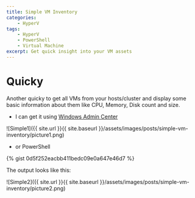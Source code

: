 ```yaml
---
title: Simple VM Inventory
categories:
    - HyperV
tags:
    - HyperV
    - PowerShell
    - Virtual Machine
excerpt: Get quick insight into your VM assets
---
```


# Quicky

Another quicky to get all VMs from your hosts/cluster and display some basic information about them like CPU, Memory, Disk count and size.
- I can get it using [Windows Admin Center](https://docs.microsoft.com/en-us/windows-server/manage/windows-admin-center/understand/windows-admin-center)

![Simple1]({{ site.url }}{{ site.baseurl }}/assets/images/posts/simple-vm-inventory/picture1.png) 

- or PowerShell

{% gist 0d5f252eacbb411bedc09e0a647e46d7 %}

The output looks like this:

![Simple2]({{ site.url }}{{ site.baseurl }}/assets/images/posts/simple-vm-inventory/picture2.png) 

